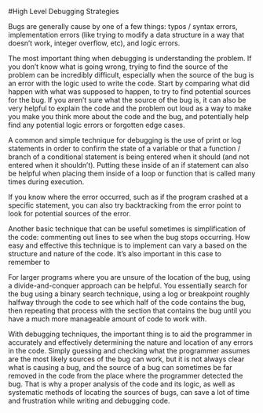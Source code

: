 #High Level Debugging Strategies

Bugs are generally cause by one of a few things: typos / syntax errors, implementation errors (like trying to modify a data structure in a way that doesn’t work, integer overflow, etc), and logic errors. 

The most important thing when debugging is understanding the problem. If you don’t know what is going wrong, trying to find the source of the problem can be incredibly difficult, especially when the source of the bug is an error with the logic used to write the code. Start by comparing what did happen with what was supposed to happen, to try to find potential sources for the bug. If you aren’t sure what the source of the bug is, it can also be very helpful to explain the code and the problem out loud as a way to make you make you think more about the code and the bug, and potentially help find any potential logic errors or forgotten edge cases.

A common and simple technique for debugging is the use of print or log statements in order to confirm the state of a variable or that a function / branch of a conditional statement is being entered when it should (and not entered when it shouldn’t). Putting these inside of an if statement can also be helpful when placing them inside of a loop or function that is called many times during execution.

If you know where the error occurred, such as if the program crashed at a specific statement, you can also try backtracking from the error point to look for potential sources of the error.

Another basic technique that can be useful sometimes is simplification of the code: commenting out lines to see when the bug stops occurring. How easy and effective this technique is to implement can vary a based on the structure and nature of the code. It’s also important in this case to remember to 

For larger programs where you are unsure of the location of the bug, using a divide-and-conquer approach can be helpful. You essentially search for the bug using a binary search technique, using a log or breakpoint roughly halfway through the code to see which half of the code contains the bug, then repeating that process with the section that contains the bug until you have a much more manageable amount of code to work with.

With debugging techniques, the important thing is to aid the programmer in accurately and effectively determining the nature and location of any errors in the code. Simply guessing and checking what the programmer assumes are the most likely sources of the bug can work, but it is not always clear what is causing a bug, and the source of a bug can sometimes be far removed in the code from the place where the programmer detected the bug. That is why a proper analysis of the code and its logic, as well as systematic methods of locating the sources of bugs, can save a lot of time and frustration while writing and debugging code. 